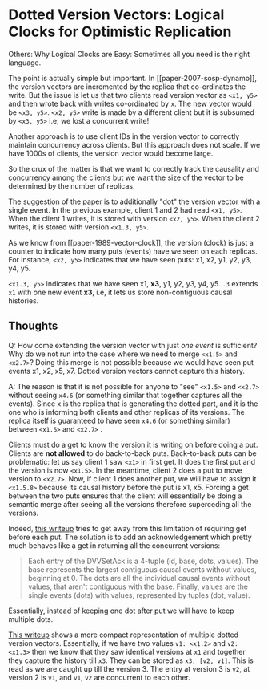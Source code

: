 # Dotted Version Vectors: Logical Clocks for Optimistic Replication

Others: Why Logical Clocks are Easy: Sometimes all you need is the right
language.

The point is actually simple but important. In [[paper-2007-sosp-dynamo]], the
version vectors are incremented by the replica that co-ordinates the write. But
the issue is let us that two clients read version vector as `<x1, y5>` and
then wrote back with writes co-ordinated by `x`. The new vector would be 
`<x3, y5>`. `<x2, y5>` write is made by a different client but it is
subsumed by `<x3, y5>` i.e, we lost a concurrent write! 

Another approach is to use client IDs in the version vector to correctly
maintain concurrency across clients. But this approach does not scale. If we
have 1000s of clients, the version vector would become large.

So the crux of the matter is that we want to correctly track the causality and
concurrency among the clients but we want the size of the vector to be
determined by the number of replicas.

The suggestion of the paper is to additionally "dot" the version vector with a
single event. In the previous example, client 1 and 2 had read `<x1, y5>`.  When
the client 1 writes, it is stored with version `<x2, y5>`. When the client 2
writes, it is stored with version `<x1.3, y5>`.

As we know from [[paper-1989-vector-clock]], the version (clock) is just a
counter to indicate how many puts (events) have we seen  on each replicas.  For
instance, `<x2, y5>` indicates that we have seen puts: x1, x2, y1, y2, y3, y4,
y5.

`<x1.3, y5>` indicates that we have seen x1, **x3**, y1, y2, y3, y4, y5. `.3`
extends `x1` with one new event **x3**, i.e, it lets us store non-contiguous
causal histories.

## Thoughts
Q: How come extending the version vector with just *one event* is sufficient?  Why
do we not run into the case where we need to merge `<x1.5>` and `<x2.7>`?  Doing
this merge is not possible because we would have seen put events x1, x2, x5, x7.
Dotted version vectors cannot capture this history.

A: The reason is that it is not possible for anyone to "see" `<x1.5>` and `<x2.7>`
without seeing `x4.6` (or something similar that together captures all the
events). Since x is the replica that is generating the dotted part, and it is
the one who is informing both clients and other replicas of its versions. The
replica itself is guaranteed to have seen `x4.6` (or something similar) between
`<x1.5>` and `<x2.7>` .

Clients must do a get to know the version it is writing on before doing a put.
Clients are **not allowed** to do back-to-back puts.  Back-to-back puts can be
problematic: let us say client 1 saw `<x1>` in first get. It does the first put
and the version is now `<x1.5>`. In the meantime, client 2 does a put to move
version to `<x2.7>`. Now, if client 1 does another put, we will have to assign it
`<x1.5.8>` because its causal history before the put is x1, x5. Forcing a get
between the two puts ensures that the client will essentially be doing a
semantic merge after seeing all the versions therefore superceding all the
versions.

Indeed, [this
writeup](https://github.com/ricardobcl/Dotted-Version-Vectors#consecutive-and-concurrent-writes)
tries to get away from this limitation of requiring get before each put. The 
solution is to add an acknowledgement which pretty much behaves like a get in 
returning all the concurrent versions:

> Each entry of the DVVSetAck is a 4-tuple (id, base, dots, values). The base
represents the largest contiguous causal events without values, beginning at 0.
The dots are all the individual causal events without values, that aren't
contiguous with the base. Finally, values are the single events (dots) with
values, represented by tuples (dot, value).

Essentially, instead of keeping one dot after put we will have to keep multiple dots.

[This writeup](https://github.com/ricardobcl/Dotted-Version-Vectors) shows a
more compact representation of multiple dotted version vectors. Essentially, if 
we have two values `v1: <x1.2>` and `v2: <x1.3>` then we know that they saw
identical versions at `x1` and together they capture the history till `x3`.
They can be stored as `x3, [v2, v1]`. This is read as we are caught up till the
version 3. The entry at version 3 is `v2`, at version 2 is `v1`, and `v1`, `v2`
are concurrent to each other.